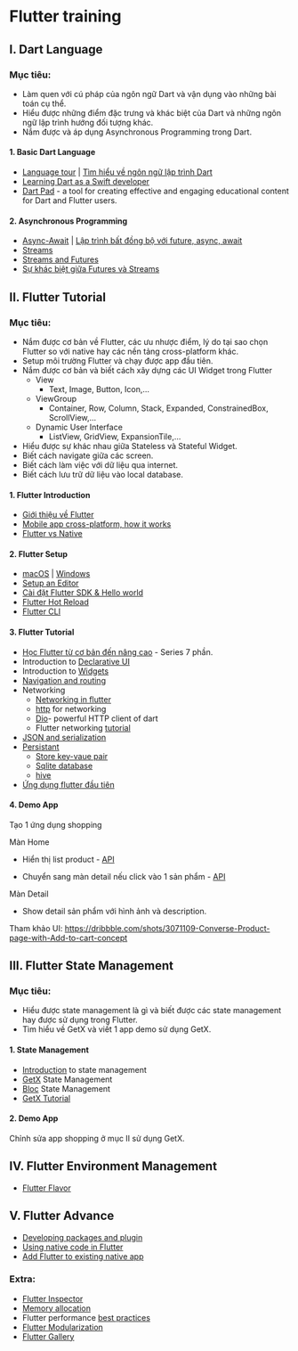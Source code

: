 # Flutter training

## I. Dart Language
### Mục tiêu:
- Làm quen với cú pháp của ngôn ngữ Dart và vận dụng vào những bài toán cụ thể.
- Hiểu được những điểm đặc trưng và khác biệt của Dart và những ngôn ngữ lập trình hướng đối tượng khác.
- Nắm được và áp dụng Asynchronous Programming trong Dart.
#### 1. Basic Dart Language
- [Language tour](https://dart.dev/language) | [Tìm hiểu về ngôn ngữ lập trình Dart](https://fxstudio.dev/tim-hieu-ve-ngon-ngu-lap-trinh-dart/)
- [Learning Dart as a Swift developer](https://dart.dev/guides/language/coming-from/swift-to-dart)
- [Dart Pad](https://dartpad.dev) -  a tool for creating effective and engaging educational content for Dart and Flutter users.
#### 2. Asynchronous Programming
- [Async-Await](https://dart.dev/codelabs/async-await) | [Lập trình bất đồng bộ với future, async, await](https://viblo.asia/p/flutter-lap-trinh-bat-dong-bo-voi-future-async-await-oOVlYpLaZ8W)
- [Streams](https://dart.dev/tutorials/language/streams)
- [Streams and Futures](https://www.kodeco.com/32851541-dart-futures-and-streams#:~:text=A%20Future%20represents%20a%20one,a%20line%20at%20a%20time)
- [Sự khác biệt giữa Futures và Streams](https://magz.techover.io/2022/04/06/khac-biet-giua-future-va-stream/)

## II. Flutter Tutorial
### Mục tiêu:
* Nắm được cơ bản về Flutter, các ưu nhược điểm, lý do tại sao chọn Flutter so với native hay các nền tảng cross-platform khác.
* Setup môi trường Flutter và chạy được app đầu tiên.
* Nắm được cơ bản và biết cách xây dựng các UI Widget trong Flutter
	* View
	  * Text, Image, Button, Icon,...
	* ViewGroup
		* Container, Row, Column, Stack, Expanded, ConstrainedBox, ScrollView,...
	* Dynamic User Interface
	  * ListView, GridView, ExpansionTile,...
* Hiểu được sự khác nhau giữa Stateless và Stateful Widget.
* Biết cách navigate giữa các screen.
* Biết cách làm việc với dữ liệu qua internet.
* Biết cách lưu trữ dữ liệu vào local database.
#### 1. Flutter Introduction
- [Giới thiệu về Flutter](https://fxstudio.dev/gioi-thieu-ve-flutter/)
- [Mobile app cross-platform, how it works](https://medium.com/@duytq94/mobile-app-cross-platform-how-it-works-4aee105d4f26)
- [Flutter vs Native](https://surf.dev/flutter-vs-native/)
#### 2. Flutter Setup
- [macOS](https://docs.flutter.dev/get-started/install/macos) | [Windows](https://docs.flutter.dev/get-started/install/windows)
- [Setup an Editor](https://docs.flutter.dev/get-started/editor?tab=vscode)
- [Cài đặt Flutter SDK & Hello world](https://fxstudio.dev/cai-dat-flutter-sdk-hello-world/)
- [Flutter Hot Reload](https://docs.flutter.dev/development/tools/hot-reload)
- [Flutter CLI](https://docs.flutter.dev/reference/flutter-cli)
#### 3. Flutter Tutorial
* [Học Flutter từ cơ bản đến nâng cao](https://viblo.asia/p/hoc-flutter-tu-co-ban-den-nang-cao-phan-1-lam-quen-co-nang-flutter-4dbZNJOvZYM) - Series 7 phần.
* Introduction to [Declarative UI](https://docs.flutter.dev/get-started/flutter-for/declarative)
* Introduction to [Widgets](https://docs.flutter.dev/development/ui/widgets-intro)
* [Navigation and routing](https://docs.flutter.dev/ui/navigation)
* Networking
	* [Networking in flutter](https://docs.flutter.dev/development/data-and-backend/networking)
	* [http](https://pub.dev/packages/http) for networking
	* [Dio](https://pub.dev/packages/dio)-  powerful HTTP client of dart
  * Flutter networking [tutorial](https://www.freecodecamp.org/news/learn-networking-in-flutter/)
* [JSON and serialization](https://docs.flutter.dev/data-and-backend/json)
* [Persistant](https://docs.flutter.dev/cookbook/persistence)
  * [Store key-vaue pair](https://docs.flutter.dev/cookbook/persistence/key-value)
  * [Sqlite database](https://docs.flutter.dev/cookbook/persistence/sqlite)
  * [hive](https://pub.dev/packages/hive)
* [Ứng dụng flutter đầu tiên](https://fxstudio.dev/ung-dung-flutter-dau-tien/)
#### 4. Demo App
Tạo 1 ứng dụng shopping
    
  Màn Home 
   -  Hiển thị list product - [API](https://fakestoreapi.com/products)
      
   -  Chuyển sang màn detail nếu click vào 1 sản phẩm - [API](https://fakestoreapi.com/products/1)
             
  Màn Detail
   - Show detail sản phẩm với hình ảnh và description.

Tham khảo UI: https://dribbble.com/shots/3071109-Converse-Product-page-with-Add-to-cart-concept
## III. Flutter State Management
### Mục tiêu:
- Hiểu được state management là gì và biết được các state management hay được sử dụng trong Flutter.
- Tìm hiểu về GetX và viết 1 app demo sử dụng GetX.
#### 1. State Management
- [Introduction](https://docs.flutter.dev/development/data-and-backend/state-mgmt/intro) to state management
- [GetX](https://github.com/jonataslaw/getx) State Management
- [Bloc](https://blog.logrocket.com/state-management-flutter-bloc-pattern) State Management
- [GetX Tutorial](https://blog.logrocket.com/ultimate-guide-getx-state-management-flutter/)
#### 2. Demo App
Chỉnh sửa app shopping ở mục II sử dụng GetX.
## IV. Flutter Environment Management
- [Flutter Flavor](https://github.com/vanle57/flutter-flavor)

## V. Flutter Advance
- [Developing packages and plugin](https://docs.flutter.dev/packages-and-plugins/developing-packages)
- [Using native code in Flutter](https://docs.flutter.dev/platform-integration/platform-channels)
- [Add Flutter to existing native app](https://docs.flutter.dev/add-to-app)

### Extra:
* [Flutter Inspector](https://docs.flutter.dev/development/tools/devtools/inspector)
* [Memory allocation](https://docs.flutter.dev/development/tools/devtools/memory)
* Flutter performance [best practices](https://docs.flutter.dev/perf/best-practices)
* [Flutter Modularization](https://medium.com/flutter-community/mastering-flutter-modularization-in-several-ways-f5bced19101a)
* [Flutter Gallery](https://github.com/flutter/gallery)

